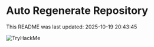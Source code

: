 # Auto Regenerate Repository

This README was last updated: 2025-10-19 20:43:45

 ![TryHackMe](https://tryhackme.com/badge/533634)